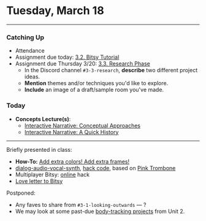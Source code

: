 # Tuesday, March 18

---

### Catching Up

* Attendance
* Assignment due today: [3.2. Bitsy Tutorial](../assignments/interactive_narrative/readme.md#32-bitsy-tutorial)
* Assignment due Thursday 3/20: [3.3. Research Phase](../assignments/interactive_narrative/readme.md#33-research-phase)
  * In the Discord channel `#3-3-research`, **describe** two different project ideas.
  * **Mention** themes and/or techniques you'd like to explore.
  * **Include** an image of a draft/sample room you've made. 

### Today 

* **Concepts Lecture(s)**: 
  * [Interactive Narrative: Conceptual Approaches](../lectures/interactive_narrative/narrative_design_strategies.md)
  * [Interactive Narrative: A Quick History](../lectures/interactive_narrative/interactive_narratives.md) 

---

Briefly presented in class: 

* **How-To:** [Add extra colors! Add extra frames!](../lectures/interactive_narrative/bitsy_hacks/extra_colors_and_frames/readme.md)
* [dialog-audio-vocal-synth](https://seansleblanc.itch.io/bitsy-vocal-synth-tester), [hack code](https://github.com/seleb/bitsy-hacks/blob/main/dist/dialog-audio-vocal-synth.js), based on [Pink Trombone](https://dood.al/pinktrombone/)
* Multiplayer Bitsy: [online](https://bitsy-online.glitch.me/) hack
* [Love letter to Bitsy](https://itch.io/t/4501718/a-love-letter-to-bitsy)

Postponed: 

* Any faves to share from `#3-1-looking-outwards` — ? 
* We may look at some past-due [body-tracking projects](https://openprocessing.org/class/95759/#/c/96713) from Unit 2.
